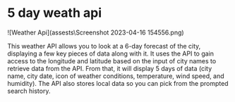 # 5 day weath api 

![Weather Api](assests\Screenshot 2023-04-16 154556.png)

This weather API allows you to look at a 6-day forecast of the city, displaying a few key pieces of data along with it. It uses the API to gain access to the longitude and latitude based on the input of city names to retrieve data from the API. From that, it will display 5 days of data (city name, city date, icon of weather conditions, temperature, wind speed, and humidity). The API also stores local data so you can pick from the prompted search history.

